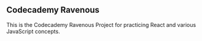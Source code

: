 ## Codecademy Ravenous

This is the Codecademy Ravenous Project for practicing React and various JavaScript concepts.